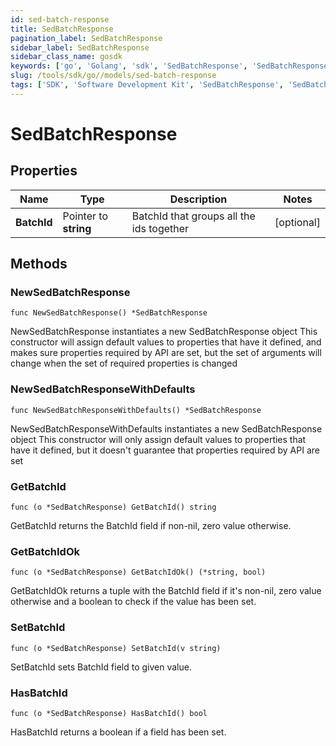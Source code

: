 ```yaml
---
id: sed-batch-response
title: SedBatchResponse
pagination_label: SedBatchResponse
sidebar_label: SedBatchResponse
sidebar_class_name: gosdk
keywords: ['go', 'Golang', 'sdk', 'SedBatchResponse', 'SedBatchResponse'] 
slug: /tools/sdk/go//models/sed-batch-response
tags: ['SDK', 'Software Development Kit', 'SedBatchResponse', 'SedBatchResponse']
---
```


# SedBatchResponse

## Properties

Name | Type | Description | Notes
------------ | ------------- | ------------- | -------------
**BatchId** | Pointer to **string** | BatchId that groups all the ids together | [optional] 

## Methods

### NewSedBatchResponse

`func NewSedBatchResponse() *SedBatchResponse`

NewSedBatchResponse instantiates a new SedBatchResponse object
This constructor will assign default values to properties that have it defined,
and makes sure properties required by API are set, but the set of arguments
will change when the set of required properties is changed

### NewSedBatchResponseWithDefaults

`func NewSedBatchResponseWithDefaults() *SedBatchResponse`

NewSedBatchResponseWithDefaults instantiates a new SedBatchResponse object
This constructor will only assign default values to properties that have it defined,
but it doesn't guarantee that properties required by API are set

### GetBatchId

`func (o *SedBatchResponse) GetBatchId() string`

GetBatchId returns the BatchId field if non-nil, zero value otherwise.

### GetBatchIdOk

`func (o *SedBatchResponse) GetBatchIdOk() (*string, bool)`

GetBatchIdOk returns a tuple with the BatchId field if it's non-nil, zero value otherwise
and a boolean to check if the value has been set.

### SetBatchId

`func (o *SedBatchResponse) SetBatchId(v string)`

SetBatchId sets BatchId field to given value.

### HasBatchId

`func (o *SedBatchResponse) HasBatchId() bool`

HasBatchId returns a boolean if a field has been set.


